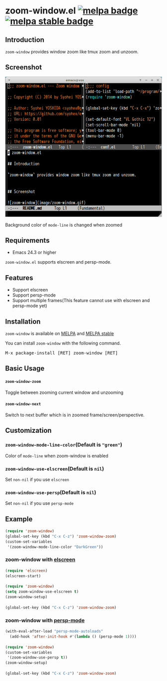 # zoom-window.el [![melpa badge][melpa-badge]][melpa-link] [![melpa stable badge][melpa-stable-badge]][melpa-stable-link]

## Introduction

`zoom-window` provides window zoom like tmux zoom and unzoom.


## Screenshot

![Screenshot of zoom-window.el](image/zoom-window.gif)

Background color of `mode-line` is changed when zoomed


## Requirements

- Emacs 24.3 or higher

`zoom-window.el` supports elscreen and persp-mode.

## Features

- Support elscreen
- Support persp-mode
- Support multiple frames(This feature cannot use with elscreen and persp-mode yet)

## Installation

`zoom-window` is available on [MELPA](https://melpa.org/) and [MELPA stable](https://stable.melpa.org/)

You can install `zoom-window` with the following command.

<kbd>M-x package-install [RET] zoom-window [RET]</kbd>


## Basic Usage

#### `zoom-window-zoom`

Toggle between zooming current window and unzooming

#### `zoom-window-next`

Switch to next buffer which is in zoomed frame/screen/perspective.


## Customization

### `zoom-window-mode-line-color`(Default is `"green"`)

Color of `mode-line` when zoom-window is enabled

### `zoom-window-use-elscreen`(Default is `nil`)

Set `non-nil` if you use `elscreen`

### `zoom-window-use-persp`(Default is `nil`)

Set `non-nil` if you use `persp-mode`


## Example

```lisp
(require 'zoom-window)
(global-set-key (kbd "C-x C-z") 'zoom-window-zoom)
(custom-set-variables
 '(zoom-window-mode-line-color "DarkGreen"))
```

### zoom-window with [elscreen](https://github.com/knu/elscreen)

```lisp
(require 'elscreen)
(elscreen-start)

(require 'zoom-window)
(setq zoom-window-use-elscreen t)
(zoom-window-setup)

(global-set-key (kbd "C-x C-z") 'zoom-window-zoom)
```

### zoom-window with [persp-mode](https://github.com/Bad-ptr/persp-mode.el)

```lisp
(with-eval-after-load "persp-mode-autoloads"
  (add-hook 'after-init-hook #'(lambda () (persp-mode 1))))

(require 'zoom-window)
(custom-set-variables
 '(zoom-window-use-persp t))
(zoom-window-setup)

(global-set-key (kbd "C-x C-z") 'zoom-window-zoom)
```

[melpa-link]: https://melpa.org/#/zoom-window
[melpa-stable-link]: https://stable.melpa.org/#/zoom-window
[melpa-badge]: https://melpa.org/packages/zoom-window-badge.svg
[melpa-stable-badge]: https://stable.melpa.org/packages/zoom-window-badge.svg
